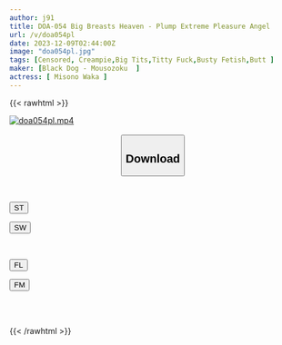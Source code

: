 ```yaml
---
author: j91
title: DOA-054 Big Breasts Heaven - Plump Extreme Pleasure Angel
url: /v/doa054pl
date: 2023-12-09T02:44:00Z
image: "doa054pl.jpg"
tags: [Censored, Creampie,Big Tits,Titty Fuck,Busty Fetish,Butt	]
maker: [Black Dog - Mousozoku  ]
actress: [ Misono Waka ]
---
```



{{< rawhtml >}}

<div class="video" data-videoid="3rLOaXLy9vCdq1p">
    <a href="javascript:;">
        <img src="/v/doa054pl/doa054pl.jpg" width="WIDTH" height="HEIGHT" alt="doa054pl.mp4" loading="lazy">
    </a>
</div>

<script type="text/javascript" src="https://j91.asia/asset/on-demand-st.js"></script>

<br>
  <link rel="stylesheet" href="https://j91.asia/asset/bs5.css">
  
  <center>
  <button class="btn btn-primary" type="button" data-bs-toggle="collapse" data-bs-target=".multi-collapse" aria-expanded="false" aria-controls="multiCollapseExample1 multiCollapseExample2"><h2>Download</h2></button></center>
</p>
<div class="row">
  <div class="col">
    <div class="collapse multi-collapse" id="multiCollapseExample1">
      <div class="card card-body">
	      	      <br>
<div class="buttons">  
<p><a href="https://streamtape.to/v/3rLOaXLy9vCdq1p" target="_blank"><button class="btn-hover color-3"><i class="fa fa-download"></i> ST</button></a></p>
<p><a href="https://flaswish.com/m923c3caq31g" target="_blank"><button class="btn-hover color-2"><i class="fa fa-download"></i> SW</button></a></p></div>
    </div>
  </div>
</div>
  <div class="col">
    <div class="collapse multi-collapse" id="multiCollapseExample2">
      <div class="card card-body">
	      <br>
<div class="buttons">
<p><a href="https://filelions.site/f/ggw2bsr5vjyy" target="_blank"><button class="btn-hover color-9"><i class="fa fa-download"></i> FL</button></a></p>
<p><a href="https://filemoon.sx/d/3mu1jr20cq5a" target="_blank"><button class="btn-hover color-8"><i class="fa fa-download"></i> FM</button></a></p></div>
<br><br>
      </div>
    </div>
  </div>
</div>

{{< /rawhtml >}}